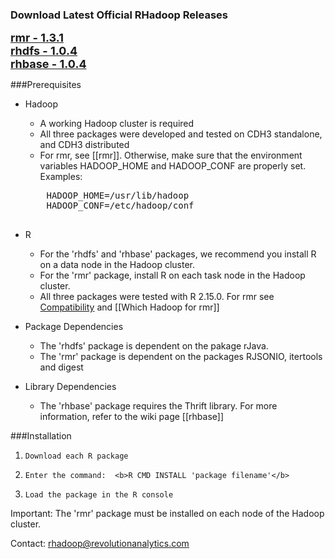 ### Download Latest Official RHadoop Releases

<font size=4><b>[rmr - 1.3.1](https://github.com/downloads/RevolutionAnalytics/RHadoop/rmr_1.3.1.tar.gz)</b></font><br>
<font size=4><b>[rhdfs - 1.0.4](https://github.com/downloads/RevolutionAnalytics/RHadoop/rhdfs_1.0.4.tar.gz)</b></font><br>
<font size=4><b>[rhbase - 1.0.4](https://github.com/downloads/RevolutionAnalytics/RHadoop/rhbase_1.0.4.tar.gz)</b></font><br>

###Prerequisites

* Hadoop 
    * A working Hadoop cluster is required
    * All three packages were developed and tested on CDH3 standalone, and CDH3 distributed  
    * For rmr, see [[rmr]]. Otherwise, make sure that the environment variables HADOOP_HOME and HADOOP_CONF are properly set.
    Examples:
    <pre>
      HADOOP_HOME=/usr/lib/hadoop
      HADOOP_CONF=/etc/hadoop/conf
    </pre>

* R 
    * For the 'rhdfs' and 'rhbase' packages,  we recommend you install R on a data node in the Hadoop cluster.  
    * For the 'rmr' package, install R on each task node in the Hadoop cluster. 
    * All three packages were tested with R 2.15.0. For rmr see [Compatibility](https://github.com/RevolutionAnalytics/RHadoop/blob/master/rmr/pkg/docs/compatibility.md) and [[Which Hadoop for rmr]]

* Package Dependencies
    * The 'rhdfs' package is dependent on the pakage rJava.  
    * The 'rmr' package is dependent on the packages RJSONIO, itertools and digest

* Library Dependencies
    * The 'rhbase' package requires the Thrift library. For more information, refer to the wiki page [[rhbase]] 

###Installation
1.     Download each R package
1.     Enter the command:  <b>R CMD INSTALL 'package filename'</b>
1.     Load the package in the R console 
Important:  The 'rmr' package must be installed on each node of the Hadoop cluster.

Contact: rhadoop@revolutionanalytics.com